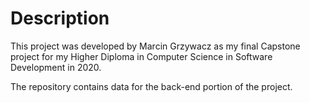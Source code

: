 # Description

This project was developed by Marcin Grzywacz as my final Capstone project for my Higher Diploma in Computer Science in Software Development in 2020.

The repository contains data for the back-end portion of the project.
